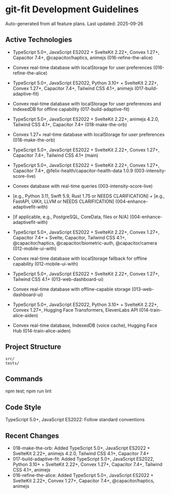 # git-fit Development Guidelines

Auto-generated from all feature plans. Last updated: 2025-09-26

## Active Technologies
- TypeScript 5.0+, JavaScript ES2022 + SvelteKit 2.22+, Convex 1.27+, Capacitor 7.4+, @capacitor/haptics, animejs (016-refine-the-alice)
- Convex real-time database with localStorage for user preferences (016-refine-the-alice)
- TypeScript 5.0+, JavaScript ES2022, Python 3.10+ + SvelteKit 2.22+, Convex 1.27+, Capacitor 7.4+, Tailwind CSS 4.1+, animejs (017-build-adaptive-fit)
- Convex real-time database with localStorage for user preferences and IndexedDB for offline capability (017-build-adaptive-fit)
- TypeScript 5.0+, JavaScript ES2022 + SvelteKit 2.22+, animejs 4.2.0, Tailwind CSS 4.1+, Capacitor 7.4+ (018-make-the-orb)
- Convex 1.27+ real-time database with localStorage for user preferences (018-make-the-orb)

- TypeScript 5.0+, JavaScript ES2022 + SvelteKit 2.22+, Convex 1.27+, Capacitor 7.4+, Tailwind CSS 4.1+ (main)
- TypeScript 5.0+, JavaScript ES2022 + SvelteKit 2.22+, Convex 1.27+, Capacitor 7.4+, @felix-health/capacitor-health-data 1.0.9 (003-intensity-score-live)
- Convex database with real-time queries (003-intensity-score-live)
- [e.g., Python 3.11, Swift 5.9, Rust 1.75 or NEEDS CLARIFICATION] + [e.g., FastAPI, UIKit, LLVM or NEEDS CLARIFICATION] (004-enhance-adaptivefit-with)
- [if applicable, e.g., PostgreSQL, CoreData, files or N/A] (004-enhance-adaptivefit-with)
- TypeScript 5.0+, JavaScript ES2022 + SvelteKit 2.22+, Convex 1.27+, Capacitor 7.4+ + Svelte, Capacitor, Tailwind CSS 4.1+, @capacitor/haptics, @capacitor/biometric-auth, @capacitor/camera (012-mobile-ui-with)
- Convex real-time database with localStorage fallback for offline capability (012-mobile-ui-with)
- TypeScript 5.0+, JavaScript ES2022 + SvelteKit 2.22+, Convex 1.27+, Tailwind CSS 4.1+ (013-web-dashboard-ui)
- Convex real-time database with offline-capable storage (013-web-dashboard-ui)
- TypeScript 5.0+, JavaScript ES2022, Python 3.10+ + SvelteKit 2.22+, Convex 1.27+, Hugging Face Transformers, ElevenLabs API (014-train-alice-aiden)
- Convex real-time database, IndexedDB (voice cache), Hugging Face Hub (014-train-alice-aiden)

## Project Structure

```
src/
tests/
```

## Commands

npm test; npm run lint

## Code Style

TypeScript 5.0+, JavaScript ES2022: Follow standard conventions

## Recent Changes
- 018-make-the-orb: Added TypeScript 5.0+, JavaScript ES2022 + SvelteKit 2.22+, animejs 4.2.0, Tailwind CSS 4.1+, Capacitor 7.4+
- 017-build-adaptive-fit: Added TypeScript 5.0+, JavaScript ES2022, Python 3.10+ + SvelteKit 2.22+, Convex 1.27+, Capacitor 7.4+, Tailwind CSS 4.1+, animejs
- 016-refine-the-alice: Added TypeScript 5.0+, JavaScript ES2022 + SvelteKit 2.22+, Convex 1.27+, Capacitor 7.4+, @capacitor/haptics, animejs


<!-- MANUAL ADDITIONS START -->
<!-- MANUAL ADDITIONS END -->
